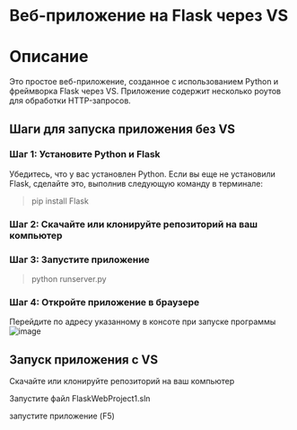 # Веб-приложение на Flask через VS

# Описание
Это простое веб-приложение, созданное с использованием Python и фреймворка Flask через VS. Приложение содержит несколько роутов для обработки HTTP-запросов.

## Шаги для запуска приложения без VS

### Шаг 1: Установите Python и Flask
Убедитесь, что у вас установлен Python. Если вы еще не установили Flask, сделайте это, выполнив следующую команду в терминале:
> pip install Flask

### Шаг 2: Скачайте или клонируйте репозиторий на ваш компьютер

### Шаг 3: Запустите приложение

> python runserver.py
### Шаг 4: Откройте приложение в браузере
Перейдите по адресу указанному в консоте при запуске программы
![image](https://github.com/user-attachments/assets/5432d7d9-1139-4f30-9f04-d17db679a574)

## Запуск приложения с VS

Скачайте или клонируйте репозиторий на ваш компьютер

Запустите файл FlaskWebProject1.sln

запустите приложение (F5)
